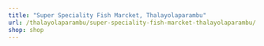 ```yaml
---
title: "Super Speciality Fish Marcket, Thalayolaparambu"
url: /thalayolaparambu/super-speciality-fish-marcket-thalayolaparambu/
shop: shop
---
```

